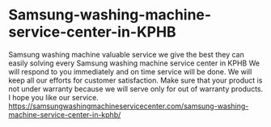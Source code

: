 # Samsung-washing-machine-service-center-in-KPHB
Samsung washing machine valuable service we give the best they can easily solving every    Samsung washing machine service center in KPHB    We will respond to you immediately and on time service will be done. We will keep all our efforts for customer satisfaction. Make sure that your product is not under warranty because we will serve only for out of warranty products. I hope you like our service.   https://samsungwashingmachineservicecenter.com/samsung-washing-machine-service-center-in-kphb/
